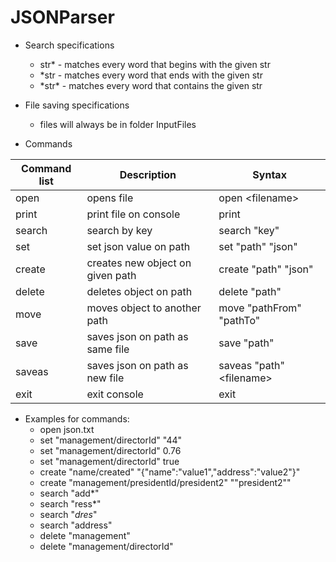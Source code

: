 # JSONParser

* Search specifications
  * str\* - matches every word that begins with the given str
  * \*str - matches every word that ends with the given str
  * \*str\* - matches every word that contains the given str

* File saving specifications
  * files will always be in folder InputFiles

* Commands

Command list     | Description                         |Syntax                        
---------------- | ----------------------------------- |------------------------------
open             | opens file                          |open \<filename\>               
print            | print file on console               |print                         
search           | search by key                       |search \"key\"                
set              | set json value on path              |set \"path\" \"json\"         
create           | creates new object on given path    |create \"path\" \"json\"      
delete           | deletes object on path              |delete \"path\"               
move             | moves object to another path        |move \"pathFrom\" \"pathTo\"  
save             | saves json on path as same file     |save \"path\"                 
saveas           | saves json on path as new file      |saveas \"path\" \<filename\>    
exit             | exit console                        |exit                          
  
* Examples for commands:
  * open json.txt
  * set "management/directorId" "44"
  * set "management/directorId" 0.76
  * set "management/directorId" true
  * create "name/created" "{"name":"value1","address":"value2"}"
  * create "management/presidentId/president2" ""president2""
  * search "add*"
  * search "ress*"
  * search "*dres*"
  * search "address"
  * delete "management"
  * delete "management/directorId"
